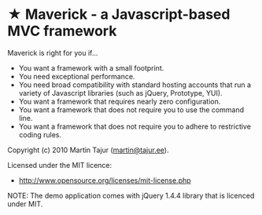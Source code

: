 ★ Maverick - a Javascript-based MVC framework 
=============================================

Maverick is right for you if...

* You want a framework with a small footprint.
* You need exceptional performance.
* You need broad compatibility with standard hosting accounts that run a variety of Javascript libraries (such as jQuery, Prototype, YUI).
* You want a framework that requires nearly zero configuration.
* You want a framework that does not require you to use the command line.
* You want a framework that does not require you to adhere to restrictive coding rules.

Copyright (c) 2010 Martin Tajur (martin@tajur.ee).

Licensed under the MIT licence:

* http://www.opensource.org/licenses/mit-license.php

NOTE: The demo application comes with jQuery 1.4.4 library that is licenced under MIT.